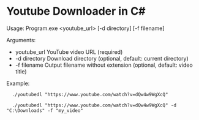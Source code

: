 # Youtube Downloader in C#


Usage: Program.exe <youtube_url> [-d directory] [-f filename]

Arguments:
 - youtube_url    YouTube video URL (required)
 - -d directory   Download directory (optional, default: current directory)
 - -f filename    Output filename without extension (optional, default: video title)

Example:
```shell
  ./youtubedl "https://www.youtube.com/watch?v=dQw4w9WgXcQ"
```
```shell
  ./youtubedl "https://www.youtube.com/watch?v=dQw4w9WgXcQ" -d "C:\Downloads" -f "my_video"
```

